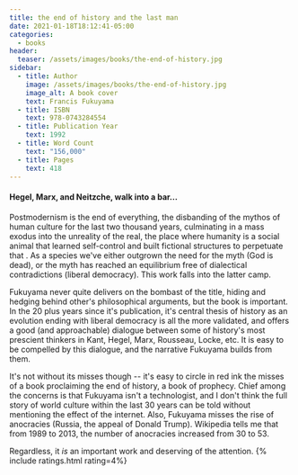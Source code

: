 ```yaml
---
title: the end of history and the last man
date: 2021-01-18T18:12:41-05:00
categories:
  - books
header:
  teaser: /assets/images/books/the-end-of-history.jpg
sidebar:
  - title: Author
    image: /assets/images/books/the-end-of-history.jpg
    image_alt: A book cover
    text: Francis Fukuyama
  - title: ISBN
    text: 978-0743284554
  - title: Publication Year
    text: 1992
  - title: Word Count
    text: "156,000"
  - title: Pages
    text: 418
---
```

#### Hegel, Marx, and Neitzche, walk into a bar...
Postmodernism is the end of everything, the disbanding of the mythos of human culture for the last two thousand years, culminating in a mass exodus into the unreality of the real, the place where humanity is a social animal that learned self-control and built fictional structures to perpetuate that . As a species we've either outgrown the need for the myth (God is dead), or the myth has reached an equilibrium free of dialectical contradictions (liberal democracy). This work falls into the latter camp.

Fukuyama never quite delivers on the bombast of the title, hiding and hedging behind other's philosophical arguments, but the book is important. In the 20 plus years since it's publication, it's central thesis of history as an evolution ending with liberal democracy is all the more validated, and offers a good (and approachable) dialogue between some of history's most prescient thinkers in Kant, Hegel, Marx, Rousseau, Locke, etc. It is easy to be compelled by this dialogue, and the narrative Fukuyama builds from them.

It's not without its misses though -- it's easy to circle in red ink the misses of a book proclaiming the end of history, a book of prophecy. Chief among the concerns is that Fukuyama isn't a technologist, and I don't think the full story of world culture within the last 30 years can be told without mentioning the effect of the internet. Also, Fukuyama misses the rise of anocracies (Russia, the appeal of Donald Trump). Wikipedia tells me that from 1989 to 2013, the number of anocracies increased from 30 to 53.

Regardless, it *is* an important work and deserving of the attention.
{% include ratings.html rating=4%}